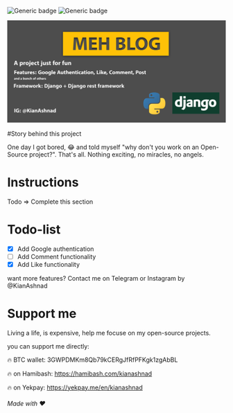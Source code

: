 ![Generic badge](https://img.shields.io/badge/Language-python-yellow.svg) ![Generic badge](https://img.shields.io/badge/Framework-Django-green.svg)
<div style="text-align: center;"><img src="https://github.com/kianashnad/MehBlog/blob/master/MehblogGithubPoster.png" alt="cover">
</div>


#Story behind this project

One day I got bored, 😂 and told myself "why don't you work on an Open-Source project?". That's all. Nothing exciting, no miracles, no angels.

# Instructions
Todo => Complete this section

# Todo-list
- [x] Add Google authentication
- [ ] Add Comment functionality
- [x] Add Like functionality

want more features? Contact me on Telegram or Instagram by @KianAshnad

# Support me
Living a life, is expensive, help me focuse on my open-source projects.

you can support me directly:

🔥 BTC wallet:
3GWPDMKm8Qb79kCERgJfRfPFKgk1zgAbBL

🔥 on Hamibash:
https://hamibash.com/kianashnad

🔥 on Yekpay:
https://yekpay.me/en/kianashnad

###### Made with ❤
